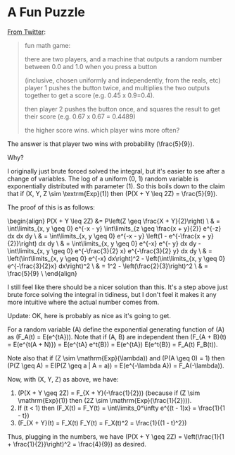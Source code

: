 # A Fun Puzzle

[From Twitter](https://twitter.com/Ghast_NEOH/status/1157366361200451585):

> fun math game:
> 
> there are two players, and a machine that outputs a random number between 0.0 and 1.0 when you press a button 
> 
> (inclusive, chosen uniformly and independently, from the reals, etc)
> player 1 pushes the button twice, and multiplies the two outputs together to get a score (e.g. 0.45 x 0.9=0.4).
> 
> then player 2 pushes the button once, and squares the result to get their score (e.g. 0.67 x 0.67 = 0.4489)
> 
> the higher score wins. which player wins more often?

The answer is that player two wins with probability \(\frac{5}{9}\).

Why?

I originally just brute forced solved the integral, but it's easier to see after a change of variables.
The log of a uniform \(0, 1\) random variable is exponentially distributed with parameter \(1\).
So this boils down to the claim that if \(X, Y, Z \sim \textrm{Exp}(1)\) then \(P(X + Y \leq 2Z) = \frac{5}{9}\).

The proof of this is as follows:

\begin{align}
P(X + Y \leq 2Z) &= P\left(Z \geq \frac{X + Y}{2}\right) \\
& = \int\limits_{x, y \geq 0} e^{-x - y} \int\limits_{z \geq \frac{x + y}{2}} e^{-z} dx dx dy \\
& = \int\limits_{x, y \geq 0} e^{-x - y} \left(1 - e^{-\frac{x + y}{2}}\right) dx dy \\
& = \int\limits_{x, y \geq 0} e^{-x} e^{- y} dx dy  - \int\limits_{x, y \geq 0} e^{-\frac{3}{2} x}  e^{-\frac{3}{2} y} dx dy  \\
& = \left(\int\limits_{x, y \geq 0} e^{-x} dx\right)^2  -  \left(\int\limits_{x, y \geq 0} e^{-\frac{3}{2}x} dx\right)^2 \\
& = 1^2 - \left(\frac{2}{3}\right)^2 \\
& = \frac{5}{9} \\
\end{align}

I still feel like there should be a nicer solution than this. It's a step above just brute force solving the integral in tidiness, but I don't feel it makes it any more intuitive where the actual number comes from.

Update: OK, here is probably as nice as it's going to get.

For a random variable \(A\) define the exponential generating function of \(A\) as \(F_A(t) = E(e^{tA})\).
Note that if \(A, B\) are independent then \(F_{A + B}(t) = E(e^{t(A + N)}) = E(e^{tA} e^t{B}) =  E(e^{tA}) E(e^t{B})  = F_A(t) F_B(t)\).

Note also that if \(Z \sim \mathrm{Exp}(\lambda)\)  and \(P(A \geq 0) = 1\) then \(P(Z \geq A) = E(P(Z \geq a | A = a)) = E(e^{-\lambda A}) = F_A(-\lambda)\).


Now, with \(X, Y, Z\) as above, we have:

1. \(P(X + Y \geq 2Z) = F_{X + Y}(-\frac{1}{2})\) (because if \(Z \sim \mathrm{Exp}(1)\) then \(2Z \sim \mathrm{Exp}(\frac{1}{2})\)).
2. If \(t < 1\) then \(F_X(t) = F_Y(t) = \int\limits_0^\infty e^{(t - 1)x} = \frac{1}{1 - t}\)
3. \(F_{X + Y}(t) = F_X(t) F_Y(t) = F_X(t)^2 = \frac{1}{(1 - t)^2}\)

Thus, plugging in the numbers, we have \(P(X + Y \geq 2Z) = \left(\frac{1}{1 + \frac{1}{2}}\right)^2 = \frac{4}{9}\) as desired.


